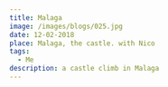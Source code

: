 ```yaml
---
title: Malaga
image: /images/blogs/025.jpg
date: 12-02-2018
place: Malaga, the castle. with Nico
tags:
  - Me
description: a castle climb in Malaga
---
```

